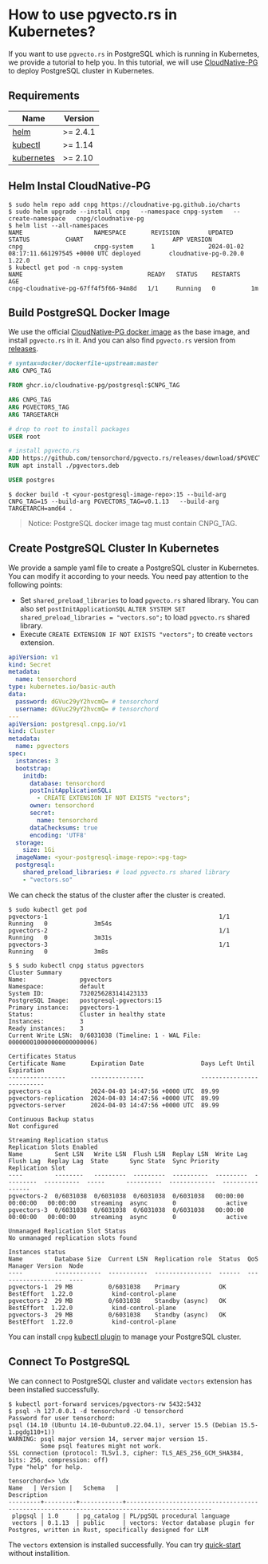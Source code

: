 # How to use pgvecto.rs in Kubernetes?

If you want to use `pgvecto.rs` in PostgreSQL which is running in Kubernetes, we provide a tutorial to help you. In this tutorial, we will use [CloudNative-PG](https://cloudnative-pg.io/) to deploy PostgreSQL cluster in Kubernetes.

## Requirements

| Name | Version |
|------|---------|
| <a name="requirement_helm"></a> [helm](#requirement\_helm) | >= 2.4.1 |
| <a name="requirement_kubectl"></a> [kubectl](#requirement\_kubectl) | >= 1.14 |
| <a name="requirement_kubernetes"></a> [kubernetes](#requirement\_kubernetes) | >= 2.10 |

## Helm Instal CloudNative-PG

```shell
$ sudo helm repo add cnpg https://cloudnative-pg.github.io/charts
$ sudo helm upgrade --install cnpg   --namespace cnpg-system   --create-namespace   cnpg/cloudnative-pg
$ helm list --all-namespaces
NAME                    NAMESPACE       REVISION        UPDATED                                 STATUS          CHART                         APP VERSION
cnpg                    cnpg-system     1               2024-01-02 08:17:11.661297545 +0000 UTC deployed        cloudnative-pg-0.20.0         1.22.0     
$ kubectl get pod -n cnpg-system   
NAME                                   READY   STATUS    RESTARTS   AGE
cnpg-cloudnative-pg-67ff4f5f66-94m8d   1/1     Running   0          1m
```

## Build PostgreSQL Docker Image

We use the official [CloudNative-PG docker image](https://github.com/cloudnative-pg/postgres-containers) as the base image, and install `pgvecto.rs` in it. And you can also find `pgvecto.rs` version from [releases](https://github.com/tensorchord/pgvecto.rs/releases).

```dockerfile
# syntax=docker/dockerfile-upstream:master
ARG CNPG_TAG

FROM ghcr.io/cloudnative-pg/postgresql:$CNPG_TAG

ARG CNPG_TAG
ARG PGVECTORS_TAG
ARG TARGETARCH

# drop to root to install packages
USER root

# install pgvecto.rs
ADD https://github.com/tensorchord/pgvecto.rs/releases/download/$PGVECTORS_TAG/vectors-pg${CNPG_TAG%.*}_${PGVECTORS_TAG#"v"}_$TARGETARCH.deb ./pgvectors.deb
RUN apt install ./pgvectors.deb

USER postgres
```

```shell
$ docker build -t <your-postgresql-image-repo>:15 --build-arg CNPG_TAG=15 --build-arg PGVECTORS_TAG=v0.1.13   --build-arg TARGETARCH=amd64 .
```
> Notice: PostgreSQL docker image tag must contain CNPG_TAG.

## Create PostgreSQL Cluster In Kubernetes

We provide a sample yaml file to create a PostgreSQL cluster in Kubernetes. You can modify it according to your needs. You need pay attention to the following points:
- Set `shared_preload_libraries` to load `pgvecto.rs` shared library. You can also set `postInitApplicationSQL`  `ALTER SYSTEM SET shared_preload_libraries = "vectors.so";` to load `pgvecto.rs` shared library. 
- Execute `CREATE EXTENSION IF NOT EXISTS "vectors";` to create `vectors` extension.

```yaml
apiVersion: v1
kind: Secret
metadata:
  name: tensorchord
type: kubernetes.io/basic-auth
data:
  password: dGVuc29yY2hvcmQ= # tensorchord 
  username: dGVuc29yY2hvcmQ= # tensorchord
---
apiVersion: postgresql.cnpg.io/v1
kind: Cluster
metadata:
  name: pgvectors 
spec:
  instances: 3 
  bootstrap:
    initdb:
      database: tensorchord
      postInitApplicationSQL:
        - CREATE EXTENSION IF NOT EXISTS "vectors";
      owner: tensorchord
      secret:
        name: tensorchord
      dataChecksums: true
      encoding: 'UTF8'
  storage:
    size: 1Gi
  imageName: <your-postgresql-image-repo>:<pg-tag>
  postgresql:
    shared_preload_libraries: # load pgvecto.rs shared library
    - "vectors.so"
```

We can check the status of the cluster after the cluster is created.

```shell
$ sudo kubectl get pod
pgvectors-1                                                1/1     Running   0             3m54s
pgvectors-2                                                1/1     Running   0             3m31s
pgvectors-3                                                1/1     Running   0             3m8s

$ $ sudo kubectl cnpg status pgvectors
Cluster Summary
Name:               pgvectors
Namespace:          default
System ID:          7320256283141423133
PostgreSQL Image:   postgresql-pgvectors:15
Primary instance:   pgvectors-1
Status:             Cluster in healthy state 
Instances:          3
Ready instances:    3
Current Write LSN:  0/6031038 (Timeline: 1 - WAL File: 000000010000000000000006)

Certificates Status
Certificate Name       Expiration Date                Days Left Until Expiration
----------------       ---------------                --------------------------
pgvectors-ca           2024-04-03 14:47:56 +0000 UTC  89.99
pgvectors-replication  2024-04-03 14:47:56 +0000 UTC  89.99
pgvectors-server       2024-04-03 14:47:56 +0000 UTC  89.99

Continuous Backup status
Not configured

Streaming Replication status
Replication Slots Enabled
Name         Sent LSN   Write LSN  Flush LSN  Replay LSN  Write Lag  Flush Lag  Replay Lag  State      Sync State  Sync Priority  Replication Slot
----         --------   ---------  ---------  ----------  ---------  ---------  ----------  -----      ----------  -------------  ----------------
pgvectors-2  0/6031038  0/6031038  0/6031038  0/6031038   00:00:00   00:00:00   00:00:00    streaming  async       0              active
pgvectors-3  0/6031038  0/6031038  0/6031038  0/6031038   00:00:00   00:00:00   00:00:00    streaming  async       0              active

Unmanaged Replication Slot Status
No unmanaged replication slots found

Instances status
Name         Database Size  Current LSN  Replication role  Status  QoS         Manager Version  Node
----         -------------  -----------  ----------------  ------  ---         ---------------  ----
pgvectors-1  29 MB          0/6031038    Primary           OK      BestEffort  1.22.0           kind-control-plane
pgvectors-2  29 MB          0/6031038    Standby (async)   OK      BestEffort  1.22.0           kind-control-plane
pgvectors-3  29 MB          0/6031038    Standby (async)   OK      BestEffort  1.22.0           kind-control-plane
```

You can install `cnpg` [kubectl plugin](https://cloudnative-pg.io/documentation/1.22/kubectl-plugin/) to manage your PostgreSQL cluster.

## Connect To PostgreSQL

We can connect to PostgreSQL cluster and validate `vectors` extension has been installed successfully.

```shell
$ kubectl port-forward services/pgvectors-rw 5432:5432
$ psql -h 127.0.0.1 -d tensorchord -U tensorchord
Password for user tensorchord: 
psql (14.10 (Ubuntu 14.10-0ubuntu0.22.04.1), server 15.5 (Debian 15.5-1.pgdg110+1))
WARNING: psql major version 14, server major version 15.
         Some psql features might not work.
SSL connection (protocol: TLSv1.3, cipher: TLS_AES_256_GCM_SHA384, bits: 256, compression: off)
Type "help" for help.

tensorchord=> \dx
Name   | Version |   Schema   |                                         Description                                          
---------+---------+------------+----------------------------------------------------------------------------------------------
 plpgsql | 1.0     | pg_catalog | PL/pgSQL procedural language
 vectors | 0.1.13  | public     | vectors: Vector database plugin for Postgres, written in Rust, specifically designed for LLM
```

The `vectors` extension is installed successfully. You can try [quick-start](http://localhost:5173/getting-started/overview.html#quick-start) without installition.